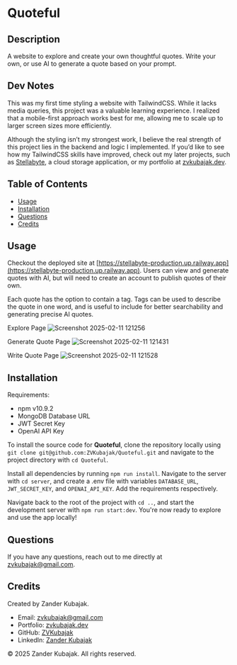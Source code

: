 # Quoteful

## Description
A website to explore and create your own thoughtful quotes. Write your own, or use AI to generate a quote based on your prompt.

## Dev Notes
This was my first time styling a website with TailwindCSS. While it lacks media queries, this project was a valuable learning experience. I realized that a mobile-first approach works best for me, allowing me to scale up to larger screen sizes more efficiently.

Although the styling isn’t my strongest work, I believe the real strength of this project lies in the backend and logic I implemented. If you’d like to see how my TailwindCSS skills have improved, check out my later projects, such as [Stellabyte](https://stellabyte-production.up.railway.app), a cloud storage application, or my portfolio at [zvkubajak.dev](https://zvkubajak.dev).

## Table of Contents
- [Usage](#usage)
- [Installation](#installation)
- [Questions](#questions)
- [Credits](#credits)

## Usage
Checkout the deployed site at [https://stellabyte-production.up.railway.app](https://stellabyte-production.up.railway.app). Users can  view and generate quotes with AI, but will need to create an account to publish quotes of their own.

Each quote has the option to contain a tag. Tags can be used to describe the quote in one word, and is useful to include for better searchability and generating precise AI quotes.

Explore Page
![Screenshot 2025-02-11 121256](https://github.com/user-attachments/assets/1513b4de-56ab-4361-a633-abd62b4f9069)

Generate Quote Page
![Screenshot 2025-02-11 121431](https://github.com/user-attachments/assets/7c7aaf8c-c151-4ce4-8608-4d18c211df09)

Write Quote Page
![Screenshot 2025-02-11 121528](https://github.com/user-attachments/assets/b1237ce8-8c09-486c-906c-6c879f487b33)

## Installation
Requirements:
* npm v10.9.2
* MongoDB Database URL
* JWT Secret Key
* OpenAI API Key

To install the source code for **Quoteful**, clone the repository locally using `git clone git@github.com:ZVKubajak/Quoteful.git` and navigate to the project directory with `cd Quoteful`.

Install all dependencies by running `npm run install`. Navigate to the server with `cd server`, and create a .env file with variables `DATABASE_URL`, `JWT_SECRET_KEY`, and `OPENAI_API_KEY`. Add the requirements respectively.

Navigate back to the root of the project with `cd ..`, and start the development server with `npm run start:dev`. You're now ready to explore and use the app locally!

## Questions
If you have any questions, reach out to me directly at [zvkubajak@gmail.com](mailto:zvkubajak@gmail.com).

## Credits
Created by Zander Kubajak.

- Email: [zvkubajak@gmail.com](mailto:zvkubajak@gmail.com)
- Portfolio: [zvkubajak.dev](https://zvkubajak.dev)
- GitHub: [ZVKubajak](https://github.com/ZVKubajak)
- LinkedIn: [Zander Kubajak](https://www.linkedin.com/in/zander-kubajak-b37792335/)

© 2025 Zander Kubajak. All rights reserved.
